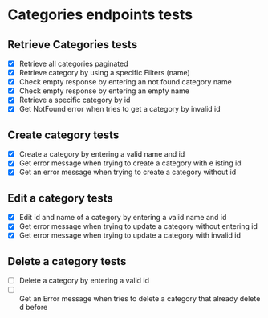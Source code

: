 # Categories endpoints tests

## Retrieve Categories tests
- [x]  Retrieve all categories paginated
- [x]  Retrieve category by using a specific Filters (name)
- [x]  Check empty response by entering an not found category name
- [x]  Check empty response by entering an empty name
- [x]  Retrieve a specific category by id
- [x]  Get NotFound error when tries to get a category by invalid id

## Create category tests

- [x]  Create a category by entering a valid name and id
- [x]  Get error message when trying to create a category with e isting id
- [x]  Get an error message when trying to create a category without id

## Edit a category tests

- [x]  Edit id and name of a category by entering a valid name and id
- [x]  Get error message when trying to update a category without entering id
- [x]  Get error message when trying to update a category with invalid id

## Delete a category tests

- [ ]  Delete a category by entering a valid id
- [ ]  Get an Error message when tries to delete a category that already deleted before